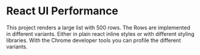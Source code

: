 # React UI Performance

This project renders a large list with 500 rows. The Rows are implemented in different variants. Either in plain react inline styles or with different styling libraries. With the Chrome developer tools you can profile the different variants.